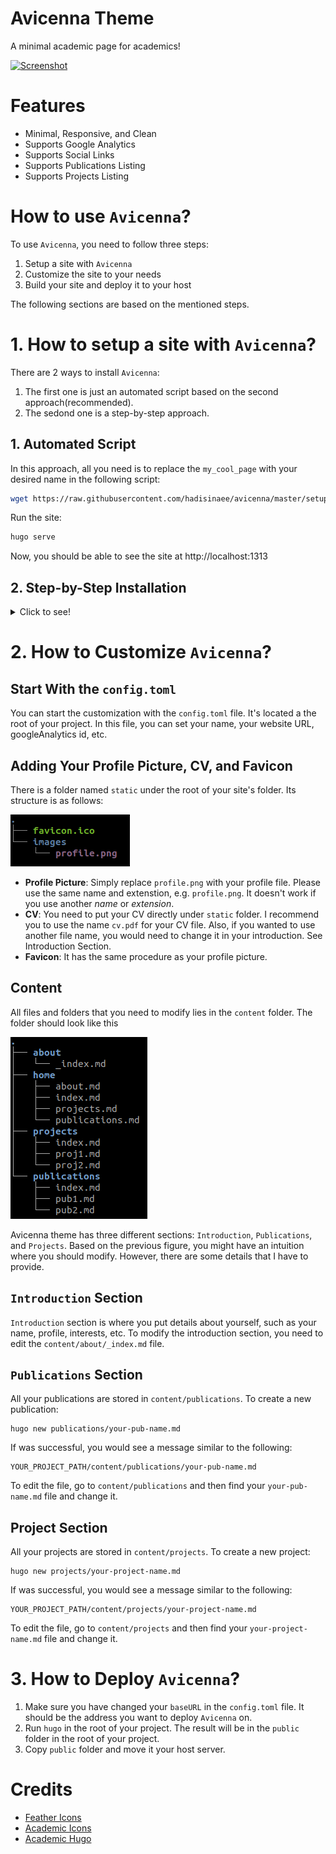 # Avicenna Theme
A minimal academic page for academics!

[![Screenshot](https://github.com/hadisinaee/avicenna/blob/master/images/youtube.png "Avicenna")](https://youtu.be/1Wy-X0NGv0w)

# Features
* Minimal, Responsive, and Clean
* Supports Google Analytics
* Supports Social Links
* Supports Publications Listing
* Supports Projects Listing

# How to use `Avicenna`?
To use `Avicenna`, you need to follow three steps:
1. Setup a site with `Avicenna`
2. Customize the site to your needs
3. Build your site and deploy it to your host

The following sections are based on the mentioned steps.
# 1. How to setup a site with `Avicenna`?
There are 2 ways to install `Avicenna`:
1. The first one is just an automated script based on the second approach(recommended). 
2. The sedond one is a step-by-step approach. 

## 1. Automated Script
In this approach, all you need is to replace the `my_cool_page` with your desired name in the following script:

```bash
wget https://raw.githubusercontent.com/hadisinaee/avicenna/master/setup_avicenna.sh && sh setup_avicenna.sh my_cool_page
```

Run the site:
```bash
hugo serve
```

Now, you should be able to see the site at http://localhost:1313

## 2. Step-by-Step Installation
<details>
  <summary>Click to see!</summary>
  
1. You need to install [Hugo][1] first!
2. Create a new site and go to the directory:
```bash
# replace the `my_cool_page` with whatever you want!
hugo new site my_cool_page

# move to your project folder
cd my_cool_page
```

3. Add the stable release of `Avicenna` (the `master` branch) to your `themes` folder:
```bash
git clone -b master git@github.com:hadisinaee/avicenna.git ./themes/avicenna
```

4. Copy the sample site to your project:
```bash
cp -R themes/avicenna/exampleSite/* ./
```

5. Run the site:
```bash
hugo serve
```

Now, you should be able to see the site at [http://localhost:1313](http://localhost:1313/)
</details>

# 2. How to Customize `Avicenna`?

## Start With the `config.toml`
You can start the customization with the `config.toml` file. It's located a the root of your project. In this file, you can set your name, your website URL, googleAnalytics id, etc.

## Adding Your Profile Picture, CV, and Favicon
There is a folder named `static` under the root of your site's folder. Its structure is as follows:

![static_folder](https://github.com/hadisinaee/avicenna/blob/master/static_folder.png)

- **Profile Picture**: Simply replace `profile.png` with your profile file. Please use the same name and extenstion, e.g. `profile.png`. It doesn't work if you use another *name* or *extension*.
- **CV**: You need to put your CV directly under `static` folder. I recommend you to use the name `cv.pdf` for your CV file. Also, if you wanted to use another file name, you would need to change it in your introduction. See Introduction Section.
- **Favicon**: It has the same procedure as your profile picture.

## Content
All files and folders that you need to modify lies in the `content` folder. The folder should look like this

![the content folder structure](https://github.com/hadisinaee/avicenna/blob/master/avicenna_folder.png)

Avicenna theme has three different sections: `Introduction`, `Publications`, and `Projects`. Based on the previous figure, you might have an intuition where you should modify. However, there are some details that I have to provide.

## `Introduction` Section
`Introduction` section is where you put details about yourself, such as your name, profile, interests, etc. To modify the introduction section, you need to edit the `content/about/_index.md` file.

## `Publications` Section
All your publications are stored in `content/publications`. To create a new publication:

```
hugo new publications/your-pub-name.md
```

If was successful, you would see a message similar to the following:

```
YOUR_PROJECT_PATH/content/publications/your-pub-name.md
```

To edit the file, go to `content/publications` and then find your `your-pub-name.md` file and change it.


## Project Section
All your projects are stored in `content/projects`. To create a new project:

```
hugo new projects/your-project-name.md
```

If was successful, you would see a message similar to the following:

```
YOUR_PROJECT_PATH/content/projects/your-project-name.md
```

To edit the file, go to `content/projects` and then find your `your-project-name.md` file and change it.


# 3. How to Deploy `Avicenna`?
1. Make sure you have changed your `baseURL` in the `config.toml` file. It should be the address you want to deploy `Avicenna` on.
2. Run `hugo` in the root of your project. The result will be in the `public` folder in the root of your project.
3. Copy `public` folder and move it your host server.

# Credits
* [Feather Icons](https://feathericons.com/)
* [Academic Icons](https://jpswalsh.github.io/academicons/)
* [Academic Hugo](https://wowchemy.com/templates/) 


[1]: https://gohugo.io/getting-started/installing/
